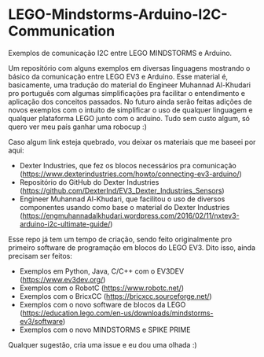 # LEGO-Mindstorms-Arduino-I2C-Communication
Exemplos de comunicação I2C entre LEGO MINDSTORMS e Arduino.

Um repositório com alguns exemplos em diversas linguagens mostrando o básico da comunicação entre LEGO EV3 e Arduino.
Esse material é, basicamente, uma tradução do material do Engineer Muhannad Al-Khudari pro português com algumas simplificações pra facilitar o entendimento e aplicação dos conceitos passados. No futuro ainda serão feitas adições de novos exemplos com o intuito de simplificar o uso de qualquer linguagem e qualquer plataforma LEGO junto com o arduino. Tudo sem custo algum, só quero ver meu país ganhar uma robocup :)

Caso algum link esteja quebrado, vou deixar os materiais que me baseei por aqui:
 - Dexter Industries, que fez os blocos necessários pra comunicação (https://www.dexterindustries.com/howto/connecting-ev3-arduino/)
 - Repositório do GitHub do Dexter Industries (https://github.com/DexterInd/EV3_Dexter_Industries_Sensors)
 - Engineer Muhannad Al-Khudari, que facilitou o uso de diversos componentes usando como base o material do Dexter Industries (https://engmuhannadalkhudari.wordpress.com/2016/02/11/nxtev3-arduino-i2c-ultimate-guide/)

Esse repo já tem um tempo de criação, sendo feito originalmente pro primeiro software de programação em blocos do LEGO EV3. Dito isso, ainda precisam ser feitos:
 - Exemplos em Python, Java, C/C++ com o EV3DEV (https://www.ev3dev.org/)
 - Exemplos com o RobotC (https://www.robotc.net/)
 - Exemplos com o BricxCC (https://bricxcc.sourceforge.net/)
 - Exemplos com o novo software de blocos da LEGO (https://education.lego.com/en-us/downloads/mindstorms-ev3/software)
 - Exemplos com o novo MINDSTORMS e SPIKE PRIME
 
Qualquer sugestão, cria uma issue e eu dou uma olhada :)
